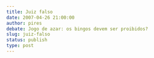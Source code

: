 ```yaml
---
title: Juiz falso
date: 2007-04-26 21:00:00
author: pires
debate: Jogo de azar: os bingos devem ser proibidos?
slug: juiz-falso
status: publish 
type: post
---
```



